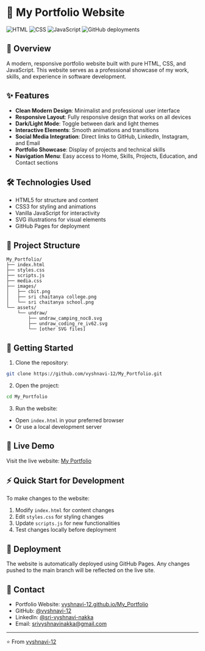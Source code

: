 # 🌟 My Portfolio Website

![HTML](https://img.shields.io/badge/HTML-75.5%25-orange)
![CSS](https://img.shields.io/badge/CSS-17.6%25-blue)
![JavaScript](https://img.shields.io/badge/JavaScript-6.9%25-yellow)
![GitHub deployments](https://img.shields.io/badge/Deployments-13-success)

## 🎯 Overview

A modern, responsive portfolio website built with pure HTML, CSS, and JavaScript. This website serves as a professional showcase of my work, skills, and experience in software development.  


## ✨ Features

- **Clean Modern Design**: Minimalist and professional user interface
- **Responsive Layout**: Fully responsive design that works on all devices
- **Dark/Light Mode**: Toggle between dark and light themes
- **Interactive Elements**: Smooth animations and transitions
- **Social Media Integration**: Direct links to GitHub, LinkedIn, Instagram, and Email
- **Portfolio Showcase**: Display of projects and technical skills
- **Navigation Menu**: Easy access to Home, Skills, Projects, Education, and Contact sections

## 🛠️ Technologies Used

- HTML5 for structure and content
- CSS3 for styling and animations
- Vanilla JavaScript for interactivity
- SVG illustrations for visual elements
- GitHub Pages for deployment

## 📁 Project Structure

```
My_Portfolio/
├── index.html
├── styles.css
├── scripts.js
├── media.css
├── images/
│   ├── cbit.png
│   ├── sri chaitanya college.png
│   └── sri chaitanya school.png
└── assets/
    └── undraw/
        ├── undraw_camping_noc8.svg
        ├── undraw_coding_re_iv62.svg
        └── [other SVG files]
```

## 🚀 Getting Started

1. Clone the repository:
```bash
git clone https://github.com/vyshnavi-12/My_Portfolio.git
```

2. Open the project:
```bash
cd My_Portfolio
```

3. Run the website:
- Open `index.html` in your preferred browser
- Or use a local development server

## 📱 Live Demo

Visit the live website: [My Portfolio](https://vyshnavi-12.github.io/My_Portfolio/)

## ⚡ Quick Start for Development

To make changes to the website:

1. Modify `index.html` for content changes
2. Edit `styles.css` for styling changes
3. Update `scripts.js` for new functionalities
4. Test changes locally before deployment

## 🔄 Deployment

The website is automatically deployed using GitHub Pages. Any changes pushed to the main branch will be reflected on the live site.

## 📧 Contact

- Portfolio Website: [vyshnavi-12.github.io/My_Portfolio](https://vyshnavi-12.github.io/My_Portfolio/)
- GitHub: [@vyshnavi-12](https://github.com/vyshnavi-12)
- LinkedIn: [@sri-vyshnavi-nakka](https://www.linkedin.com/in/sri-vyshnavi-nakka-38136428b/)
- Email: [srivyshnavinakka@gmail.com](mailto:srivyshnavinakka@gmail.com)

---
⭐️ From [vyshnavi-12](https://github.com/vyshnavi-12)

